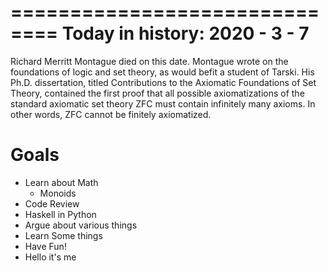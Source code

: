 ==============================
Today in history: 2020 - 3 - 7
==============================

Richard Merritt Montague died on this date.
Montague wrote on the foundations of logic and set theory,
as would befit a student of Tarski. His Ph.D. dissertation,
titled Contributions to the Axiomatic Foundations of Set Theory,
contained the first proof that all possible axiomatizations
of the standard axiomatic set theory ZFC must contain infinitely many axioms.
In other words, ZFC cannot be finitely axiomatized.

Goals
=====
- Learn about Math
  - Monoids
- Code Review
- Haskell in Python
- Argue about various things
- Learn Some things
- Have Fun!
- Hello it's me



